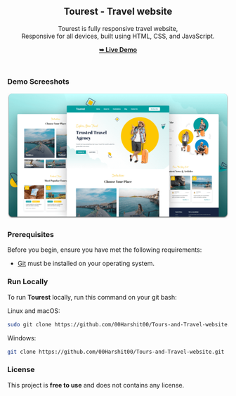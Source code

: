 <div align="center">

  <h2 align="center">Tourest - Travel website</h2>

Tourest is fully responsive travel website, <br />Responsive for all devices, built using HTML, CSS, and JavaScript.

<a href="https://00harshit00.github.io/Tours-and-Travel-website/"><strong>➥ Live Demo</strong></a>

</div>

<br />

### Demo Screeshots

![Tourest Desktop Demo](./readme-images/desktop.png "Desktop Demo")

### Prerequisites

Before you begin, ensure you have met the following requirements:

- [Git](https://git-scm.com/downloads "Download Git") must be installed on your operating system.

### Run Locally

To run **Tourest** locally, run this command on your git bash:

Linux and macOS:

```bash
sudo git clone https://github.com/00Harshit00/Tours-and-Travel-website.git
```

Windows:

```bash
git clone https://github.com/00Harshit00/Tours-and-Travel-website.git
```

### License

This project is **free to use** and does not contains any license.
